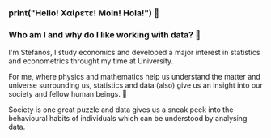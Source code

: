 ### print("Hello! Χαίρετε! Moin! Hola!") 👋  

### Who am I and why do I like working with data? 👦
    
I'm Stefanos, I study economics and developed a major interest in statistics and econometrics throught my time at University. 

For me, where physics and mathematics help us understand the matter and universe surrounding us, statistics and data (also) give us an insight into our society and fellow human beings. 🤔

Society is one great puzzle and data gives us a sneak peek into the behavioural habits of individuals which can be understood by analysing data. 
<!--
**StefLeonidasAnalytics/StefLeonidasAnalytics** is a ✨ _special_ ✨ repository because its `README.md` (this file) appears on your GitHub profile.

Here are some ideas to get you started:

- 🔭 I’m currently working on ...
- 🌱 I’m currently learning ...
- 👯 I’m looking to collaborate on ...
-  I’m looking for help with ...
- 💬 Ask me about ...
- 📫 How to reach me: ...
- ⚡ Fun fact: ...
-->
